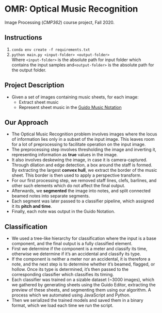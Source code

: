# OMR: Optical Music Recognition
Image Processing (_CMP362_) course project, Fall 2020.

## Instructions
1. `conda env create -f requirements.txt`
2. `python main.py​ <input-folder> <output-folder>`  
Where ​`<input-folder>`​ is the absolute path for input folder which contains the input
samples and ​`<output-folder>`​ is the absolute path for the output folder.

## Project Description
- Given a set of images containing music sheets, for each image:  
    - Extract sheet music
    - Represent sheet music in the [Guido Music Notation](https://guidodoc.grame.fr/)

## Our Approach
- The Optical Music Recognition problem involves images where the locus of information lies only
in a subset of the input image. This leaves room for a lot of preprocessing to facilitate operation
on the input image.
- The preprocessing step involves thresholding the image and inverting it, representing information as
**true** values in the image.
- It also involves deskewing the image, in case it is camera-captured. Through dilation and 
edge detection, a box around the staff is formed. By extracting the largest **convex hull**,
we extract the border of the music sheet. This border is then used to apply a perspective transform.
- For our first processing step, we removed staff lines, clefs, barlines, and other such elements
which do not affect the final output.
- Afterwards, we **segmented** the image into notes, and split connected beamed notes into separate segments.
- Each segment was later passed to a classifier pipeline, which assigned it its **pitch and time**.
- Finally, each note was output in the Guido Notation.

## Classification
- We used a tree-like hierarchy for classification where the input is a base component, and the final output is a fully classified element.
- First we determine if the component is a meter and classify its time, otherwise we determine if it’s an accidental and classify its type.
- If the component is neither a meter nor an accidental, it is therefore a note, and the next step is to determine whether it’s beamed, flagged, or hollow. Once its type is determined, it’s then passed to the corresponding classifier which classifies its timing.
- Each classifier was trained on a sizable dataset (~3000 images), which we gathered by generating sheets using the Guido Editor, extracting the preview of these sheets, and segmenting them using our algorithm. A process which we automated using JavaScript and Python. 
- Then we serialized the trained models and saved them in a binary format, which we load each time we run the script.
